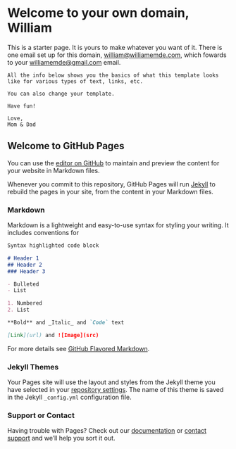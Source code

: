 # Welcome to your own domain, William

This is a starter page. It is yours to make whatever you want of it.
There is one email set up for this domain, [william@williamemde.com](mailto:william@williamemde.com), which fowards to your williamemde@gmail.com email.

    All the info below shows you the basics of what this template looks like for various types of text, links, etc.

    You can also change your template.

    Have fun!

    Love,
    Mom & Dad

## Welcome to GitHub Pages

You can use the [editor on GitHub](https://github.com/williamemde/williamemde.github.io/edit/main/README.md) to maintain and preview the content for your website in Markdown files.

Whenever you commit to this repository, GitHub Pages will run [Jekyll](https://jekyllrb.com/) to rebuild the pages in your site, from the content in your Markdown files.

### Markdown

Markdown is a lightweight and easy-to-use syntax for styling your writing. It includes conventions for

```markdown
Syntax highlighted code block

# Header 1
## Header 2
### Header 3

- Bulleted
- List

1. Numbered
2. List

**Bold** and _Italic_ and `Code` text

[Link](url) and ![Image](src)
```

For more details see [GitHub Flavored Markdown](https://guides.github.com/features/mastering-markdown/).

### Jekyll Themes

Your Pages site will use the layout and styles from the Jekyll theme you have selected in your [repository settings](https://github.com/williamemde/williamemde.github.io/settings). The name of this theme is saved in the Jekyll `_config.yml` configuration file.

### Support or Contact

Having trouble with Pages? Check out our [documentation](https://docs.github.com/categories/github-pages-basics/) or [contact support](https://github.com/contact) and we’ll help you sort it out.

